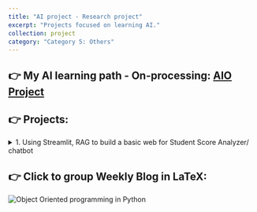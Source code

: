 ```yaml
---
title: "AI project - Research project"
excerpt: "Projects focused on learning AI."
collection: project
category: "Category 5: Others"
---
```


## 👉 My AI learning path - On-processing: [AIO Project](https://yen010390.github.io/AIO.github.io/)

## 👉 Projects:
<details>
<summary>1. Using Streamlit, RAG to build a basic web for Student Score Analyzer/ chatbot</summary>
   
   **Purpose:** Using RAG - LLM to build a basic web to analyze student scores with a Pie chart or Chatbot. Users can upload data with Excel, CSV, or using the default Kaggle

   **Tooling:** Streamlit, RAG, Python
   
   [🔗 Click to file code M01-Project 1.1-Basic Web.ipynb](https://colab.research.google.com/drive/1-emVwJgWkQZXWs5YGGpEwV1XYdAPfqnH?usp=sharing)
   
   ![Screenshot-Streamlit](/images/M01/M1-Streamlit.png)

   
   [🔗 Click to file code M01-Project 1.2-RAG-Chatbot](https://colab.research.google.com/drive/1dq8_cvoS9pz5xFVFWDoaQmExazKJL-g_?usp=sharing)
   
   ![Screenshot-Streamlit](/images/M01/RAG.png)
</details> 

## 👉 Click to group Weekly Blog in LaTeX:
![Object Oriented programming in Python](https://www.overleaf.com/read/rmvtnqhbyxgc#2cc7e8)
